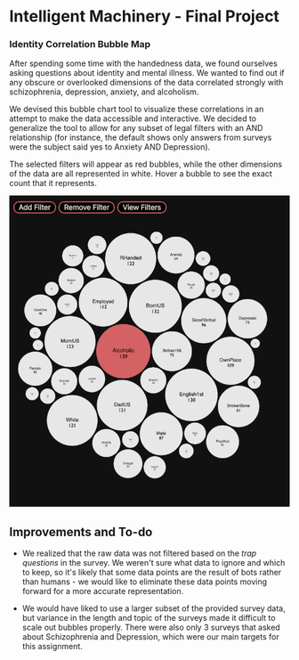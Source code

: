 # Intelligent Machinery - Final Project
### Identity Correlation Bubble Map
After spending some time with the handedness data, we found ourselves asking questions about identity and mental illness. We wanted to find out if any obscure or overlooked dimensions of the data correlated strongly with schizophrenia, depression, anxiety, and alcoholism.

We devised this bubble chart tool to visualize these correlations in an attempt to make the data accessible and interactive. We decided to generalize the tool to allow for any subset of legal filters with an AND relationship (for instance, the default shows only answers from surveys were the subject said yes to Anxiety AND Depression).

The selected filters will appear as red bubbles, while the other dimensions of the data are all represented in white. Hover a bubble to see the exact count that it represents.

![Bubble Map Screenshot 1](./screenshots/bubble2.png)

## Improvements and To-do
- We realized that the raw data was not filtered based on the *trap questions* in the survey. We weren't sure what data to ignore and which to keep, so it's likely that some data points are the result of bots rather than humans - we would like to eliminate these data points moving forward for a more accurate representation.

- We would have liked to use a larger subset of the provided survey data, but variance in the length and topic of the surveys made it difficult to scale out bubbles properly. There were also only 3 surveys that asked about Schizophrenia and Depression, which were our main targets for this assignment.

